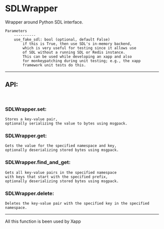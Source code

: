 # SDLWrapper

Wrapper around Python SDL interface.

    Parameters
        ----------
        use_fake_sdl: bool (optional, default False)
            if this is True, then use SDL's in-memory backend,
            which is very useful for testing since it allows use
            of SDL without a running SDL or Redis instance.
            This can be used while developing an xapp and also
            for monkeypatching during unit testing; e.g., the xapp
            framework unit tests do this.

----
## API:
<br>

### SDLWrapper.set:
    Stores a key-value pair,
    optionally serializing the value to bytes using msgpack.

### SDLWrapper.get:
    Gets the value for the specified namespace and key,
    optionally deserializing stored bytes using msgpack.

### SDLWrapper.find_and_get:
    Gets all key-value pairs in the specified namespace
    with keys that start with the specified prefix,
    optionally deserializing stored bytes using msgpack.
    
### SDLWrapper.delete:
    Deletes the key-value pair with the specified key in the specified namespace.

-----
All this function is been used by Xapp